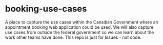 # booking-use-cases

A place to capture the use cases within the Canadian Government where an appointment booking web application could be used. We will also capture use cases from outside the federal government so we can learn about the work other teams have done. This repo is just for Issues - not code. 
